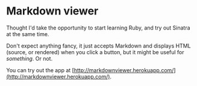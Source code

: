 # Markdown viewer

Thought I'd take the opportunity to start learning Ruby, and try out Sinatra at the same time. 

Don't expect anything fancy, it just accepts Markdown and displays HTML (source, or rendered) when you click a button, but it might be useful for *something*. Or not.

You can try out the app at [http://markdownviewer.herokuapp.com/](http://markdownviewer.herokuapp.com/). 